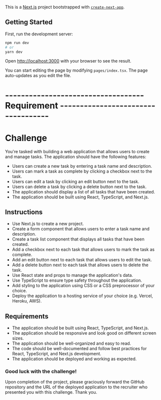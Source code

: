 This is a [Next.js](https://nextjs.org/) project bootstrapped with [`create-next-app`](https://github.com/vercel/next.js/tree/canary/packages/create-next-app).

## Getting Started

First, run the development server:

```bash
npm run dev
# or
yarn dev
```

Open [http://localhost:3000](http://localhost:3000) with your browser to see the result.

You can start editing the page by modifying `pages/index.tsx`. The page auto-updates as you edit the file.



# ----------------------------------- Requirement -----------------------------------

# Challenge
You're tasked with building a web application that allows users to create and manage tasks. The application should have the following features:

- Users can create a new task by entering a task name and description.
- Users can mark a task as complete by clicking a checkbox next to the task.
- Users can edit a task by clicking an edit button next to the task.
- Users can delete a task by clicking a delete button next to the task.
- The application should display a list of all tasks that have been created.
- The application should be built using React, TypeScript, and Next.js.

## Instructions
- Use Next.js to create a new project.
- Create a form component that allows users to enter a task name and description.
- Create a task list component that displays all tasks that have been created.
- Add a checkbox next to each task that allows users to mark the task as complete.
- Add an edit button next to each task that allows users to edit the task.
- Add a delete button next to each task that allows users to delete the task.
- Use React state and props to manage the application's data.
- Use TypeScript to ensure type safety throughout the application.
- Add styling to the application using CSS or a CSS preprocessor of your choice.
- Deploy the application to a hosting service of your choice (e.g. Vercel, Heroku, AWS).

## Requirements
- The application should be built using React, TypeScript, and Next.js.
- The application should be responsive and look good on different screen sizes.
- The application should be well-organized and easy to read.
- The code should be well-documented and follow best practices for React, TypeScript, and Next.js development.
- The application should be deployed and working as expected.

### Good luck with the challenge!
Upon completion of the project, please graciously forward the GitHub repository and the URL of the deployed application to the recruiter who presented you with this challenge. Thank you.

